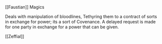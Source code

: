 [[Faustian]] Magics

Deals with manipulation of bloodlines, Tethyring them to a contract of sorts in exchange for power; its a sort of Covenance. A delayed request is made for one party in exchange for a power that can be given.

[[Zeffial]]